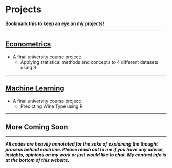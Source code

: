 Projects
=====

**Bookmark this to keep an eye on my projects!**

---

## [Econometrics](https://jadistanbelly.github.io/_projects/Econometrics.html)
  - A final university course project: 
    - Applying statistical methods and concepts to 4 different datasets using R


---
## [Machine Learning](https://jadistanbelly.github.io/_projects/ML.html)
  - A final university course project: 
    - Predicting Wine Type using R


---
## More Coming Soon


---

***All codes are heavily annotated for the sake of explaining the thought process behind each line. Please reach out to me if you have any advice, insights, opinions on my work or just would like to chat. My contact info is at the bottom of this website.***
